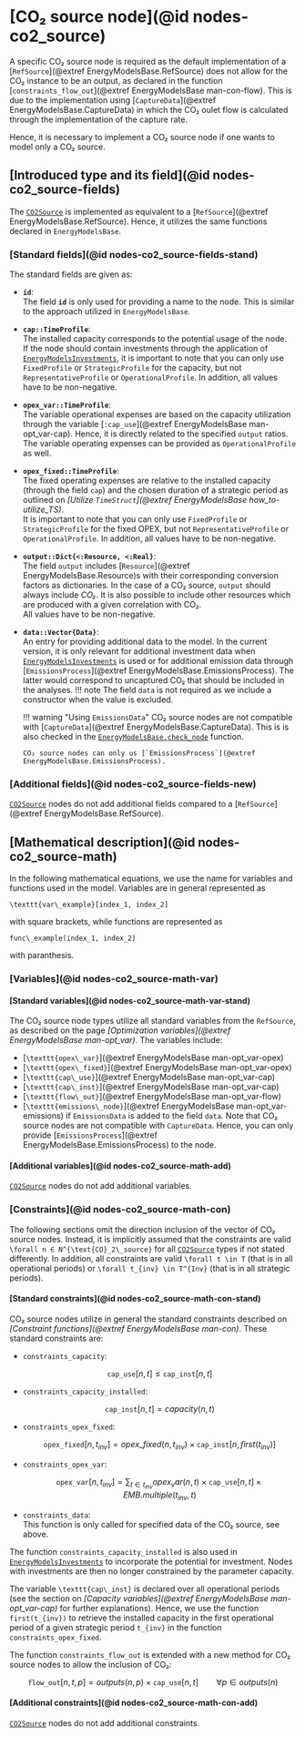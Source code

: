 # [CO₂ source node](@id nodes-co2_source)

A specific CO₂ source node is required as the default implementation of a [`RefSource`](@extref EnergyModelsBase.RefSource) does not allow for the CO₂ instance to be an output, as declared in the function [`constraints_flow_out`](@extref EnergyModelsBase man-con-flow).
This is due to the implementation using [`CaptureData`](@extref EnergyModelsBase.CaptureData) in which the CO₂ oulet flow is calculated through the implementation of the capture rate.

Hence, it is necessary to implement a CO₂ source node if one wants to model only a CO₂ source.

## [Introduced type and its field](@id nodes-co2_source-fields)

The [`CO2Source`](@ref) is implemented as equivalent to a [`RefSource`](@extref EnergyModelsBase.RefSource).
Hence, it utilizes the same functions declared in `EnergyModelsBase`.

### [Standard fields](@id nodes-co2_source-fields-stand)

The standard fields are given as:

- **`id`**:\
  The field **`id`** is only used for providing a name to the node.
  This is similar to the approach utilized in `EnergyModelsBase`.
- **`cap::TimeProfile`**:\
  The installed capacity corresponds to the potential usage of the node.\
  If the node should contain investments through the application of [`EnergyModelsInvestments`](https://energymodelsx.github.io/EnergyModelsInvestments.jl/stable/), it is important to note that you can only use `FixedProfile` or `StrategicProfile` for the capacity, but not `RepresentativeProfile` or `OperationalProfile`.
  In addition, all values have to be non-negative.
- **`opex_var::TimeProfile`**:\
  The variable operational expenses are based on the capacity utilization through the variable [`:cap_use`](@extref EnergyModelsBase man-opt_var-cap).
  Hence, it is directly related to the specified `output` ratios.
  The variable operating expenses can be provided as `OperationalProfile` as well.
- **`opex_fixed::TimeProfile`**:\
  The fixed operating expenses are relative to the installed capacity (through the field `cap`) and the chosen duration of a strategic period as outlined on *[Utilize `TimeStruct`](@extref EnergyModelsBase how_to-utilize_TS)*.\
  It is important to note that you can only use `FixedProfile` or `StrategicProfile` for the fixed OPEX, but not `RepresentativeProfile` or `OperationalProfile`.
  In addition, all values have to be non-negative.
- **`output::Dict{<:Resource, <:Real}`**:\
  The field `output` includes [`Resource`](@extref EnergyModelsBase.Resource)s with their corresponding conversion factors as dictionaries.
  In the case of a CO₂ source, `output` should always include *CO₂*.
  It is also possible to include other resources which are produced with a given correlation with CO₂.\
  All values have to be non-negative.
- **`data::Vector{Data}`**:\
  An entry for providing additional data to the model.
  In the current version, it is only relevant for additional investment data when [`EnergyModelsInvestments`](https://energymodelsx.github.io/EnergyModelsInvestments.jl/stable/) is used or for additional emission data through [`EmissionsProcess`](@extref EnergyModelsBase.EmissionsProcess).
  The latter would correspond to uncaptured CO₂ that should be included in the analyses.
  !!! note
      The field `data` is not required as we include a constructor when the value is excluded.

  !!! warning "Using `EmissionsData`"
      CO₂ source nodes are not compatible with [`CaptureData`](@extref EnergyModelsBase.CaptureData).
      This is is also checked in the [`EnergyModelsBase.check_node`](@ref) function.

      CO₂ source nodes can only us [`EmissionsProcess`](@extref EnergyModelsBase.EmissionsProcess).

### [Additional fields](@id nodes-co2_source-fields-new)

[`CO2Source`](@ref) nodes do not add additional fields compared to a [`RefSource`](@extref EnergyModelsBase.RefSource).

## [Mathematical description](@id nodes-co2_source-math)

In the following mathematical equations, we use the name for variables and functions used in the model.
Variables are in general represented as

``\texttt{var\_example}[index_1, index_2]``

with square brackets, while functions are represented as

``func\_example(index_1, index_2)``

with paranthesis.

### [Variables](@id nodes-co2_source-math-var)

#### [Standard variables](@id nodes-co2_source-math-var-stand)

The CO₂ source node types utilize all standard variables from the `RefSource`, as described on the page *[Optimization variables](@extref EnergyModelsBase man-opt_var)*.
The variables include:

- [``\texttt{opex\_var}``](@extref EnergyModelsBase man-opt_var-opex)
- [``\texttt{opex\_fixed}``](@extref EnergyModelsBase man-opt_var-opex)
- [``\texttt{cap\_use}``](@extref EnergyModelsBase man-opt_var-cap)
- [``\texttt{cap\_inst}``](@extref EnergyModelsBase man-opt_var-cap)
- [``\texttt{flow\_out}``](@extref EnergyModelsBase man-opt_var-flow)
- [``\texttt{emissions\_node}``](@extref EnergyModelsBase man-opt_var-emissions) if `EmissionsData` is added to the field `data`.
  Note that CO₂ source nodes are not compatible with `CaptureData`.
  Hence, you can only provide [`EmissionsProcess`](@extref EnergyModelsBase.EmissionsProcess) to the node.

#### [Additional variables](@id nodes-co2_source-math-add)

[`CO2Source`](@ref) nodes do not add additional variables.

### [Constraints](@id nodes-co2_source-math-con)

The following sections omit the direction inclusion of the vector of CO₂ source nodes.
Instead, it is implicitly assumed that the constraints are valid ``\forall n ∈ N^{\text{CO}_2\_source}`` for all [`CO2Source`](@ref) types if not stated differently.
In addition, all constraints are valid ``\forall t \in T`` (that is in all operational periods) or ``\forall t_{inv} \in T^{Inv}`` (that is in all strategic periods).

#### [Standard constraints](@id nodes-co2_source-math-con-stand)

CO₂ source nodes utilize in general the standard constraints described on *[Constraint functions](@extref EnergyModelsBase man-con)*.
These standard constraints are:

- `constraints_capacity`:

  ```math
  \texttt{cap\_use}[n, t] \leq \texttt{cap\_inst}[n, t]
  ```

- `constraints_capacity_installed`:

  ```math
  \texttt{cap\_inst}[n, t] = capacity(n, t)
  ```

- `constraints_opex_fixed`:

  ```math
  \texttt{opex\_fixed}[n, t_{inv}] = opex\_fixed(n, t_{inv}) \times \texttt{cap\_inst}[n, first(t_{inv})]
  ```

- `constraints_opex_var`:

  ```math
  \texttt{opex\_var}[n, t_{inv}] = \sum_{t \in t_{inv}} opex_var(n, t) \times \texttt{cap\_use}[n, t] \times EMB.multiple(t_{inv}, t)
  ```

- `constraints_data`:\
  This function is only called for specified data of the CO₂ source, see above.

The function `constraints_capacity_installed` is also used in [`EnergyModelsInvestments`](https://energymodelsx.github.io/EnergyModelsInvestments.jl/stable/) to incorporate the potential for investment.
Nodes with investments are then no longer constrained by the parameter capacity.

The variable ``\texttt{cap\_inst}`` is declared over all operational periods (see the section on *[Capacity variables](@extref EnergyModelsBase man-opt_var-cap)* for further explanations).
Hence, we use the function ``first(t_{inv})`` to retrieve the installed capacity in the first operational period of a given strategic period ``t_{inv}`` in the function `constraints_opex_fixed`.

The function `constraints_flow_out` is extended with a new method for CO₂ source nodes to allow the inclusion of CO₂:

```math
\texttt{flow\_out}[n, t, p] =
outputs(n, p) \times \texttt{cap\_use}[n, t]
\qquad \forall p \in outputs(n)
```

#### [Additional constraints](@id nodes-co2_source-math-con-add)

[`CO2Source`](@ref) nodes do not add additional constraints.
